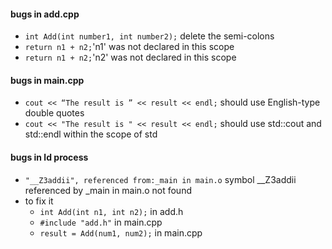 
#### bugs in add.cpp
* `int Add(int number1, int number2);` delete the semi-colons
* `return n1 + n2;`'n1' was not declared in this scope
* `return n1 + n2;`'n2' was not declared in this scope

#### bugs in main.cpp
* `cout << “The result is ” << result << endl;` should use English-type double quotes
* `cout << "The result is " << result << endl;` should use std::cout and std::endl within the scope of std

#### bugs in ld process
* `"__Z3addii", referenced from:_main in main.o` symbol __Z3addii referenced by _main in main.o not found
* to fix it
    * `int Add(int n1, int n2);` in add.h 
    * `#include "add.h"` in main.cpp
    * `result = Add(num1, num2);` in main.cpp
